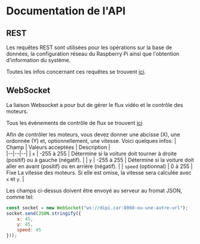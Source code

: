 # Documentation de l'API

## REST

Les requêtes REST sont utilisées pour les opérations sur la base de données, la configuration réseau du Raspberry Pi ainsi que l'obtention d'information du système.

Toutes les infos concernant ces requêtes se trouvent [ici](https://documenter.getpostman.com/view/16024598/TzY1gGLM).

## WebSocket

La liaison Websocket a pour but de gérer le flux vidéo et le contrôle des moteurs.

Tous les évènements de contrôle de flux se trouvent [ici](https://github.com/TeaFlex/PiStreamer/blob/HEAD/doc/DOCUMENTATION-fr.md#evènements-websocket)

Afin de contrôler les moteurs, vous devez donner une abcisse (X), une ordonnée (Y) et, optionnellement, une vitesse. Voici quelques infos:
| Champ | Valeurs acceptées | Description |  
|--|--|--|
| `x` | -255 à 255 | Détermine si la voiture doit tourner à droite (positif) ou à gauche (négatif). |
| `y` | -255 à 255 | Détermine si la voiture doit aller en avant (positif) ou en arrière (négatif). |
| `speed` (optionnal) | 0 à 255 | Fixe La vitesse des moteurs. Si elle est omise, la vitesse sera calculée avec `x` et `y`. |

Les champs ci-dessus doivent être envoyé au serveur au fromat JSON, comme tel:
```js
const socket = new WebSocket("ws://dipi.car:8060-ou-une-autre-url");
socket.send(JSON.stringify({
	x: 45,
	y: 45,
	speed: 45
}));
```